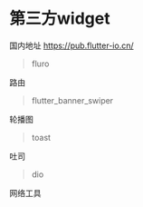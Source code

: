 # 第三方widget

国内地址
https://pub.flutter-io.cn/

> fluro

路由

> flutter_banner_swiper

轮播图

> toast

吐司

> dio

网络工具
